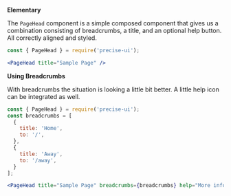 **Elementary**

The `PageHead` component is a simple composed component that gives us a combination consisting of breadcrumbs, a title, and an optional help button. All correctly aligned and styled.

```jsx
const { PageHead } = require('precise-ui');

<PageHead title="Sample Page" />
```

**Using Breadcrumbs**

With breadcrumbs the situation is looking a little bit better. A little help icon can be integrated as well.

```jsx
const { PageHead } = require('precise-ui');
const breadcrumbs = [
  {
    title: 'Home',
    to: '/',
  },
  {
    title: 'Away',
    to: '/away',
  }
];

<PageHead title="Sample Page" breadcrumbs={breadcrumbs} help="More infos" onHelp={() => alert('Hi there')} />
```
